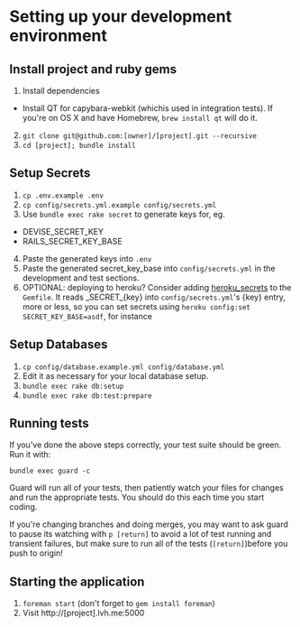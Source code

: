 # Setting up your development environment

## Install project and ruby gems

1. Install dependencies
  * Install QT for capybara-webkit (whichis used in integration tests). If you're on OS X and have Homebrew, `brew install qt` will do it.
2. `git clone git@github.com:[owner]/[project].git --recursive`
3. `cd [project]; bundle install`

## Setup Secrets

1. `cp .env.example .env`
2. `cp config/secrets.yml.example config/secrets.yml`
3. Use `bundle exec rake secret` to generate keys for, eg.
  * DEVISE_SECRET_KEY
  * RAILS_SECRET_KEY_BASE
4. Paste the generated keys into `.env`
5. Paste the generated secret_key_base into `config/secrets.yml` in the development and test sections.
6. OPTIONAL: deploying to heroku?  Consider adding [heroku_secrets](https://github.com/alexpeattie/heroku_secrets) to the `Gemfile`.  It reads \_SECRET\_{key} into `config/secrets.yml`'s {key} entry, more or less, so you can set secrets using `heroku config:set SECRET_KEY_BASE=asdf`, for instance

## Setup Databases

1. `cp config/database.example.yml config/database.yml`
2. Edit it as necessary for your local database setup.
3. `bundle exec rake db:setup`
4. `bundle exec rake db:test:prepare`

## Running tests

If you've done the above steps correctly, your test suite should be green. Run it with:

`bundle exec guard -c`

Guard will run all of your tests, then patiently watch your files for changes and run the appropriate tests. You should do this each time you start coding.

If you're changing branches and doing merges, you may want to ask guard to pause its watching with `p [return]` to avoid a lot of test running and transient failures, but make sure to run all of the tests (`[return]`)before you push to origin!

## Starting the application

1. `foreman start` (don't forget to `gem install foreman`)
2. Visit http://[project].lvh.me:5000
